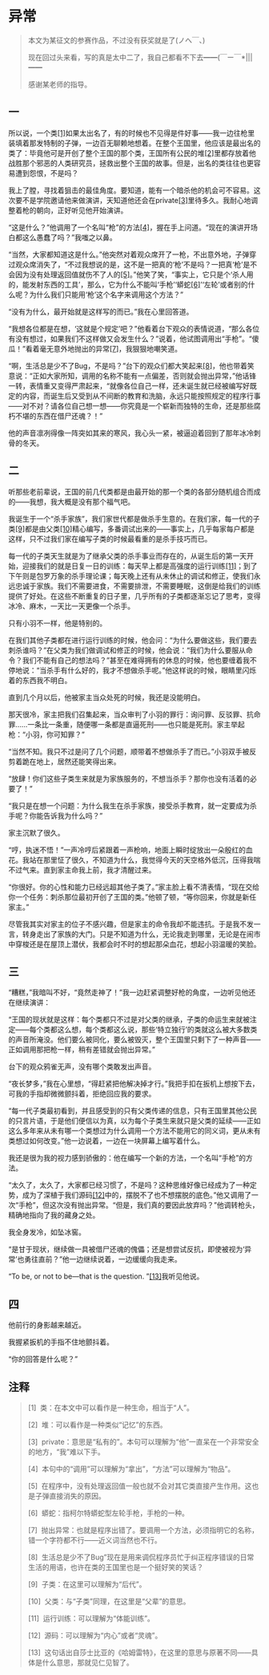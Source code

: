 <script>
    locker("lzf");
</script>

# 异常

> 本文为某征文的参赛作品，不过没有获奖就是了(ノへ￣、)
>
> 现在回过头来看，写的真是太中二了，我自己都看不下去━━(￣ー￣*|||━━
>
> 感谢某老师的指导。

## 一

所以说，一个类[[1]](#_ftn1)如果太出名了，有的时候也不见得是件好事——我一边往枪里装填着那发特制的子弹，一边百无聊赖地想着。在整个王国里，他应该是最出名的类了：毕竟他可是开创了整个王国的那个类，王国所有公民的堆[[2]](#_ftn2)里都存放着他战胜那个邪恶的人类研究员，拯救出整个王国的故事。但是，出名的类往往也更容易遭到怨恨，不是吗？

我上了膛，寻找着狙击的最佳角度。要知道，能有一个暗杀他的机会可不容易。这次要不是学院邀请他来做演讲，天知道他还会在private[[3]](#_ftn3)里待多久。我耐心地调整着枪的朝向，正好听见他开始演讲。

“这是什么？”他调用了一个名叫“枪”的方法[[4]](#_ftn4)，握在手上问道。“现在的演讲开场白都这么愚蠢了吗？”我嗤之以鼻。

“当然，大家都知道这是什么。”他突然对着观众席开了一枪，不出意外地，子弹穿过观众席消失了，“不过我想说的是，这不是一把真的‘枪’不是吗？一把真‘枪’是不会因为没有处理返回值就伤不了人的[[5]](#_ftn5)。”他笑了笑，“事实上，它只是个‘杀人用的，能发射东西的工具’，那么，它为什么不能叫‘手枪’‘蟒蛇[[6]](#_ftn6)’‘左轮’或者别的什么呢？为什么我们只能用‘枪’这个名字来调用这个方法？”

“没有为什么，最开始就是这样写的而已。”我在心里回答道。

“我想各位都是在想，‘这就是个规定’吧？”他看着台下观众的表情说道，“那么各位有没有想过，如果我们不这样做又会发生什么？”说着，他试图调用出“手枪”。“傻瓜！”看着毫无意外地抛出的异常[[7]](#_ftn7)，我狠狠地嘲笑道。

“啊，生活总是少不了Bug，不是吗？”台下的观众们都大笑起来[[8]](#_ftn8)，他也带着笑意说：“正如大家所知，调用的名称不能有一点偏差，否则就会抛出异常，”他话锋一转，表情重又变得严肃起来，“就像各位自己一样，还未诞生就已经被编写好既定的内容，而诞生后又受到从不间断的教育和洗脑，永远只能按照规定的程序行事——对不对？请各位自己想一想——你究竟是一个崭新而独特的生命，还是那些腐朽不堪的东西在借尸还魂？！”

他的声音凛冽得像一阵突如其来的寒风，我心头一紧，被逼迫着回到了那年冰冷刺骨的冬天。

## 二

听那些老前辈说，王国的前几代类都是由最开始的那一个类的各部分随机组合而成的——我想，我大概是没有那个福气吧。

我诞生于一个“杀手家族”，我们家世代都是做杀手生意的。在我们家，每一代的子类[[9]](#_ftn9)都是由父类[[10]](#_ftn10)精心编写，多番调试出来的——事实上，几乎每家每户都是这样，只不过我们家在编写子类的时候最看重的是杀手技巧而已。

每一代的子类天生就是为了继承父类的杀手事业而存在的，从诞生后的第一天开始，迎接我们的就是日复一日的训练：每天早上都是高强度的运行训练[[11]](#_ftn11)；到了下午则是包罗万象的杀手理论课；每天晚上还有从未休止的调试和修正，使我们永远忠诚于家族。我们不需要进食，不需要排泄，不需要睡眠，这倒是给我们的训练提供了好处。在这些不断重复的日子里，几乎所有的子类都逐渐忘记了思考，变得冰冷、麻木，一天比一天更像一个杀手。

只有小羽不一样，他是特别的。

在我们其他子类都在进行运行训练的时候，他会问：“为什么要做这些，我们要去刺杀谁吗？”在父类为我们做调试和修正的时候，他会说：“我们为什么要服从命令？我们不能有自己的想法吗？”甚至在难得拥有的休息的时候，他也要缠着我不停地说：“当杀手有什么好的，我才不想做杀手呢。”他这样说的时候，眼睛里闪烁着的东西我不明白。

直到几个月以后，他被家主当众处死的时候，我还是没能明白。

那天很冷，家主把我们召集起来，当众审判了小羽的罪行：询问罪、反驳罪、抗命罪……一条比一条重，随便哪一条都是直逼死刑——也只能是死刑。家主举起枪：“小羽，你可知罪？”

“当然不知。我只不过是问了几个问题，顺带着不想做杀手了而已。”小羽双手被反剪着跪在地上，居然还能笑得出来。

“放肆！你们这些子类生来就是为家族服务的，不想当杀手？那你也没有活着的必要了！”

“我只是在想一个问题：为什么我生在杀手家族，接受杀手教育，就一定要成为杀手呢？你能告诉我为什么吗？”

家主沉默了很久。

“哼，执迷不悟！”一声冷哼后紧跟着一声枪响，地面上瞬时绽放出一朵殷红的血花。我站在那里怔了很久，不知道为什么，我觉得今天的天空格外低沉，压得我喘不过气来。直到家主命我上前，我才清醒过来。

“你很好。你的心性和能力已经远超其他子类了。”家主脸上看不清表情，“现在交给你一个任务：刺杀那位最初开创了王国的类。”他顿了顿，“等你回来，你就是新任家主。”

尽管我其实对家主的位子不感兴趣，但是家主的命令我却不能违抗。于是我不发一言，转身走出了家族的大门。只是不知道为什么，无论我走到哪里，无论是在闹市中穿梭还是在屋顶上潜伏，我都会时不时的想起那朵血花，想起小羽温暖的笑脸。

## 三

“糟糕，”我暗叫不好，“竟然走神了！”我一边赶紧调整好枪的角度，一边听见他还在继续演讲：

“王国的现状就是这样：每个类都只不过是对父类的继承，子类的命运生来就被注定——每个类都这么想，每个类都这么说，那些‘特立独行’的类就这么被大多数类的声音所淹没。他们要么被同化，要么被毁灭，整个王国里只剩下了一种声音——正如调用那把枪一样，稍有差错就会抛出异常。”

台下的观众鸦雀无声，没有哪个类敢发出声音。

“夜长梦多，”我在心里想，“得赶紧把他解决掉才行。”我把手扣在扳机上想按下去，可我的手指却微微颤抖着，拒绝回应我的要求。

“每一代子类最初看到，并且感受到的只有父类传递的信息，只有王国里其他公民的只言片语，于是他们便信以为真，以为每个子类生来就只是父类的延续——正如这么多年来从未有哪一个类想过为什么调用一个方法不能用它的同义词，更从未有类想过如何改变。”他一边说着，一边在一块屏幕上编写着什么。

我还是很为我的视力感到骄傲的：他在编写一个新的方法，一个名叫“手枪”的方法。

“太久了，太久了，大家都已经习惯了，不是吗？这种思维好像已经成为了一种定势，成为了深植于我们源码[[12]](#_ftn12)中的，摆脱不了也不想摆脱的底色。”他又调用了一次“手枪”，但这次没有抛出异常。“但是，我们真的要因此放弃吗？”他调转枪头，精确地指向了我的藏身之处。

我全身发冷，如坠冰窖。

“是甘于现状，继续做一具被借尸还魂的傀儡；还是想尝试反抗，即使被视为‘异常’也勇往直前？”他一边继续说着，一边缓缓向我走来。

“To be, or not to be—that is the question. ”[[13]](#_ftn13)我听见他说。

## 四

他前行的身影越来越近。

我握紧扳机的手指不住地颤抖着。

“你的回答是什么呢？”

## 注释

> <p id="_ftn1">[1]&nbsp;&nbsp;类：在本文中可以看作是一种生命，相当于“人”。</p>
>
> <p id="_ftn2">[2]&nbsp;&nbsp;堆：可以看作是一种类似“记忆”的东西。</p>
>
> <p id="_ftn3">[3]&nbsp;&nbsp;private：意思是“私有的”。本句可以理解为“他”一直呆在一个非常安全的地方，“我”难以下手。</p>
>
> <p id="_ftn4">[4]&nbsp;&nbsp;本句中的“调用”可以理解为“拿出”，“方法”可以理解为“物品”。</p>
>
> <p id="_ftn5">[5]&nbsp;&nbsp;在程序中，没有处理返回值一般也就不会对其它类直接产生作用。这也是子弹直接消失的原因。</p>
>
> <p id="_ftn6">[6]&nbsp;&nbsp;蟒蛇：指柯尔特蟒蛇型左轮手枪，手枪的一种。</p>
>
> <p id="_ftn7">[7]&nbsp;&nbsp;抛出异常：也就是程序出错了。要调用一个方法，必须指明它的名称，错一个字符都不行——近义词当然也不行。</p>
>
> <p id="_ftn8">[8]&nbsp;&nbsp;生活总是少不了Bug”现在是用来调侃程序员忙于纠正程序错误的日常生活的用语，也许在类的王国里也是一个挺好笑的笑话？</p>
>
> <p id="_ftn9">[9]&nbsp;&nbsp;子类：在这里可以理解为“后代”。</p>
>
> <p id="_ftn10">[10]&nbsp;&nbsp;父类：与“子类”同理，在这里是“父辈”的意思。</p>
>
> <p id="_ftn11">[11]&nbsp;&nbsp;运行训练：可以理解为“体能训练”。</p>
>
> <p id="_ftn12">[12]&nbsp;&nbsp;源码：可以理解为“内心”或者“灵魂”。</p>
>
> <p id="_ftn13">[13]&nbsp;&nbsp;这句话出自莎士比亚的《哈姆雷特》，在这里的意思与原著不同——具体是什么意思，那就见仁见智了。</p>
